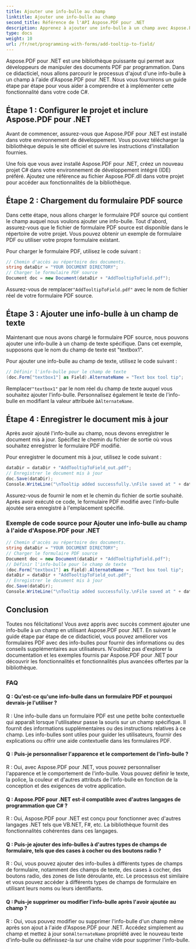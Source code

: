 ```yaml
---
title: Ajouter une info-bulle au champ
linktitle: Ajouter une info-bulle au champ
second_title: Référence de l'API Aspose.PDF pour .NET
description: Apprenez à ajouter une info-bulle à un champ avec Aspose.PDF pour .NET.
type: docs
weight: 10
url: /fr/net/programming-with-forms/add-tooltip-to-field/
---
```

Aspose.PDF pour .NET est une bibliothèque puissante qui permet aux développeurs de manipuler des documents PDF par programmation. Dans ce didacticiel, nous allons parcourir le processus d'ajout d'une info-bulle à un champ à l'aide d'Aspose.PDF pour .NET. Nous vous fournirons un guide étape par étape pour vous aider à comprendre et à implémenter cette fonctionnalité dans votre code C#.

## Étape 1 : Configurer le projet et inclure Aspose.PDF pour .NET

Avant de commencer, assurez-vous que Aspose.PDF pour .NET est installé dans votre environnement de développement. Vous pouvez télécharger la bibliothèque depuis le site officiel et suivre les instructions d'installation fournies.

Une fois que vous avez installé Aspose.PDF pour .NET, créez un nouveau projet C# dans votre environnement de développement intégré (IDE) préféré. Ajoutez une référence au fichier Aspose.PDF.dll dans votre projet pour accéder aux fonctionnalités de la bibliothèque.

## Étape 2 : Chargement du formulaire PDF source

Dans cette étape, nous allons charger le formulaire PDF source qui contient le champ auquel nous voulons ajouter une info-bulle. Tout d'abord, assurez-vous que le fichier de formulaire PDF source est disponible dans le répertoire de votre projet. Vous pouvez obtenir un exemple de formulaire PDF ou utiliser votre propre formulaire existant.

Pour charger le formulaire PDF, utilisez le code suivant :

```csharp
// Chemin d'accès au répertoire des documents.
string dataDir = "YOUR DOCUMENT DIRECTORY";
// Charger le formulaire PDF source
Document doc = new Document(dataDir + "AddTooltipToField.pdf");
```

 Assurez-vous de remplacer`"AddTooltipToField.pdf"` avec le nom de fichier réel de votre formulaire PDF source.

## Étape 3 : Ajouter une info-bulle à un champ de texte

Maintenant que nous avons chargé le formulaire PDF source, nous pouvons ajouter une info-bulle à un champ de texte spécifique. Dans cet exemple, supposons que le nom du champ de texte est "textbox1".

Pour ajouter une info-bulle au champ de texte, utilisez le code suivant :

```csharp
// Définir l'info-bulle pour le champ de texte
(doc.Form["textbox1"] as Field).AlternateName = "Text box tool tip";
```

 Remplacer`"textbox1"` par le nom réel du champ de texte auquel vous souhaitez ajouter l'info-bulle. Personnalisez également le texte de l'info-bulle en modifiant la valeur attribuée à`AlternateName`.

## Étape 4 : Enregistrer le document mis à jour

Après avoir ajouté l'info-bulle au champ, nous devons enregistrer le document mis à jour. Spécifiez le chemin du fichier de sortie où vous souhaitez enregistrer le formulaire PDF modifié.

Pour enregistrer le document mis à jour, utilisez le code suivant :

```csharp
dataDir = dataDir + "AddTooltipToField_out.pdf";
// Enregistrer le document mis à jour
doc.Save(dataDir);
Console.WriteLine("\nTooltip added successfully.\nFile saved at " + dataDir);
```

Assurez-vous de fournir le nom et le chemin du fichier de sortie souhaité. Après avoir exécuté ce code, le formulaire PDF modifié avec l'info-bulle ajoutée sera enregistré à l'emplacement spécifié.

### Exemple de code source pour Ajouter une info-bulle au champ à l'aide d'Aspose.PDF pour .NET 

```csharp
// Chemin d'accès au répertoire des documents.
string dataDir = "YOUR DOCUMENT DIRECTORY";
// Charger le formulaire PDF source
Document doc = new Document(dataDir + "AddTooltipToField.pdf");
// Définir l'info-bulle pour le champ de texte
(doc.Form["textbox1"] as Field).AlternateName = "Text box tool tip";
dataDir = dataDir + "AddTooltipToField_out.pdf";
// Enregistrer le document mis à jour
doc.Save(dataDir);
Console.WriteLine("\nTooltip added successfully.\nFile saved at " + dataDir);
```

## Conclusion

Toutes nos félicitations! Vous avez appris avec succès comment ajouter une info-bulle à un champ en utilisant Aspose.PDF pour .NET. En suivant le guide étape par étape de ce didacticiel, vous pouvez améliorer vos formulaires PDF avec des info-bulles pour fournir des informations ou des conseils supplémentaires aux utilisateurs. N'oubliez pas d'explorer la documentation et les exemples fournis par Aspose.PDF pour .NET pour découvrir les fonctionnalités et fonctionnalités plus avancées offertes par la bibliothèque.

### FAQ

#### Q : Qu'est-ce qu'une info-bulle dans un formulaire PDF et pourquoi devrais-je l'utiliser ?

R : Une info-bulle dans un formulaire PDF est une petite boîte contextuelle qui apparaît lorsque l'utilisateur passe la souris sur un champ spécifique. Il fournit des informations supplémentaires ou des instructions relatives à ce champ. Les info-bulles sont utiles pour guider les utilisateurs, fournir des explications ou offrir une aide contextuelle dans les formulaires PDF.

#### Q : Puis-je personnaliser l'apparence et le comportement de l'info-bulle ?

R : Oui, avec Aspose.PDF pour .NET, vous pouvez personnaliser l'apparence et le comportement de l'info-bulle. Vous pouvez définir le texte, la police, la couleur et d'autres attributs de l'info-bulle en fonction de la conception et des exigences de votre application.

#### Q : Aspose.PDF pour .NET est-il compatible avec d'autres langages de programmation que C# ?

R : Oui, Aspose.PDF pour .NET est conçu pour fonctionner avec d'autres langages .NET tels que VB.NET, F#, etc. La bibliothèque fournit des fonctionnalités cohérentes dans ces langages.

#### Q : Puis-je ajouter des info-bulles à d'autres types de champs de formulaire, tels que des cases à cocher ou des boutons radio ?

R : Oui, vous pouvez ajouter des info-bulles à différents types de champs de formulaire, notamment des champs de texte, des cases à cocher, des boutons radio, des zones de liste déroulante, etc. Le processus est similaire et vous pouvez accéder à différents types de champs de formulaire en utilisant leurs noms ou leurs identifiants.

#### Q : Puis-je supprimer ou modifier l'info-bulle après l'avoir ajoutée au champ ?

 R : Oui, vous pouvez modifier ou supprimer l'info-bulle d'un champ même après son ajout à l'aide d'Aspose.PDF pour .NET. Accédez simplement au champ et mettez à jour son`AlternateName` propriété avec le nouveau texte d'info-bulle ou définissez-la sur une chaîne vide pour supprimer l'info-bulle.